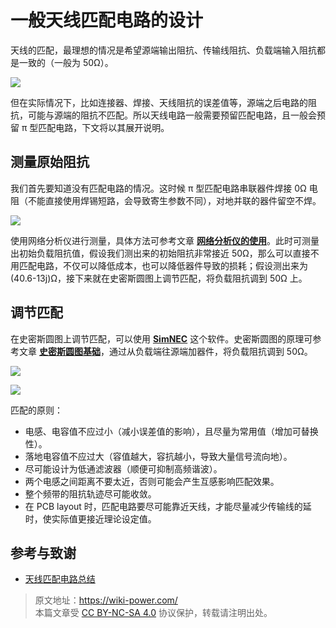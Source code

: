 # 一般天线匹配电路的设计

天线的匹配，最理想的情况是希望源端输出阻抗、传输线阻抗、负载端输入阻抗都是一致的（一般为 50Ω）。

![](https://media.wiki-power.com/img/20220531150107.png)

但在实际情况下，比如连接器、焊接、天线阻抗的误差值等，源端之后电路的阻抗，可能与源端的阻抗不匹配。所以天线电路一般需要预留匹配电路，且一般会预留 π 型匹配电路，下文将以其展开说明。

## 测量原始阻抗

我们首先要知道没有匹配电路的情况。这时候 π 型匹配电路串联器件焊接 0Ω 电阻（不能直接使用焊锡短路，会导致寄生参数不同），对地并联的器件留空不焊。

![](https://media.wiki-power.com/img/20220531150242.png)

使用网络分析仪进行测量，具体方法可参考文章 [**网络分析仪的使用**](https://wiki-power.com/%E7%BD%91%E7%BB%9C%E5%88%86%E6%9E%90%E4%BB%AA%E7%9A%84%E4%BD%BF%E7%94%A8)。此时可测量出初始负载阻抗值，假设我们测出来的初始阻抗非常接近 50Ω，那么可以直接不用匹配电路，不仅可以降低成本，也可以降低器件导致的损耗；假设测出来为 (40.6-13j)Ω，接下来就在史密斯圆图上调节匹配，将负载阻抗调到 50Ω 上。

## 调节匹配

在史密斯圆图上调节匹配，可以使用 [**SimNEC**](http://www.ae6ty.com/smith_charts.html) 这个软件。史密斯圆图的原理可参考文章 [**史密斯圆图基础**](https://wiki-power.com/%E5%8F%B2%E5%AF%86%E6%96%AF%E5%9C%86%E5%9B%BE%E5%9F%BA%E7%A1%80)，通过从负载端往源端加器件，将负载阻抗调到 50Ω。

![](https://media.wiki-power.com/img/20220531150624.png)

![](https://media.wiki-power.com/img/20220531151108.png)

匹配的原则：

- 电感、电容值不应过小（减小误差值的影响），且尽量为常用值（增加可替换性）。
- 落地电容值不应过大（容值越大，容抗越小，导致大量信号流向地）。
- 尽可能设计为低通滤波器（顺便可抑制高频谐波）。
- 两个电感之间距离不要太近，否则可能会产生互感影响匹配效果。
- 整个频带的阻抗轨迹尽可能收敛。
- 在 PCB layout 时，匹配电路要尽可能靠近天线，才能尽量减少传输线的延时，使实际值更接近理论设定值。

## 参考与致谢

- [天线匹配电路总结](https://momodiyer.work/20past/201901250p/201901250p.html)

> 原文地址：<https://wiki-power.com/>  
> 本篇文章受 [CC BY-NC-SA 4.0](https://creativecommons.org/licenses/by/4.0/deed.zh) 协议保护，转载请注明出处。
